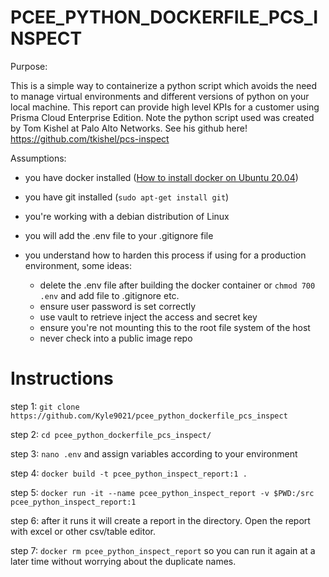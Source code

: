 # PCEE_PYTHON_DOCKERFILE_PCS_INSPECT
Purpose:

This is a simple way to containerize a python script which avoids the need to manage virtual environments and different versions of python on your local machine. This report can provide high level KPIs for a customer using Prisma Cloud Enterprise Edition. Note the python script used was created by Tom Kishel at Palo Alto Networks. See his github here! https://github.com/tkishel/pcs-inspect

Assumptions:

* you have docker installed ([How to install docker on Ubuntu 20.04](https://www.digitalocean.com/community/tutorials/how-to-install-and-use-docker-on-ubuntu-20-04))
* you have git installed (`sudo apt-get install git`)
* you're working with a debian distribution of Linux
* you will add the .env file to your .gitignore file
* you understand how to harden this process if using for a production environment, some ideas:
      
     * delete the .env file after building the docker container or `chmod 700 .env` and add file to .gitignore etc. 
     * ensure user password is set correctly
     * use vault to retrieve inject the access and secret key
     * ensure you're not mounting this to the root file system of the host
     * never check into a public image repo

# Instructions

step 1: `git clone https://github.com/Kyle9021/pcee_python_dockerfile_pcs_inspect`

step 2: `cd pcee_python_dockerfile_pcs_inspect/`

step 3: `nano .env` and assign variables according to your environment

step 4: `docker build -t pcee_python_inspect_report:1 .`

step 5: `docker run -it --name pcee_python_inspect_report -v $PWD:/src pcee_python_inspect_report:1`

step 6: after it runs it will create a report in the directory. Open the report with excel or other csv/table editor. 

step 7: `docker rm pcee_python_inspect_report` so you can run it again at a later time without worrying about the duplicate names. 
